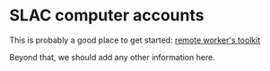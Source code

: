 # SLAC computer accounts

This is probably a good place to get started: [remote worker's toolkit](https://sites.slac.stanford.edu/remote-tool-kit/)

Beyond that, we should add any other information here.






